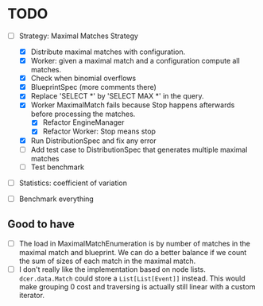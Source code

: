 # TODO

- [ ] Strategy: Maximal Matches Strategy
  - [x] Distribute maximal matches with configuration.
  - [x] Worker: given a maximal match and a configuration compute all matches.
  - [x] Check when binomial overflows
  - [x] BlueprintSpec (more comments there)
  - [x] Replace 'SELECT *' by 'SELECT MAX *' in the query.
  - [x] Worker MaximalMatch fails because Stop happens afterwards before processing the matches.
    - [x] Refactor EngineManager
    - [x] Refactor Worker: Stop means stop
  - [x] Run DistributionSpec and fix any error
  - [ ] Add test case to DistributionSpec that generates multiple maximal matches
  - [ ] Test benchmark 
- [ ] Statistics: coefficient of variation
- [ ] Benchmark everything


## Good to have

- [ ] The load in MaximalMatchEnumeration is by number of matches in the maximal match and blueprint. We can do a better balance if we count the sum of sizes of each match in the maximal match.
- [ ] I don't really like the implementation based on node lists. 
`dcer.data.Match` could store a `List[List[Event]]` instead.
This would make grouping 0 cost and traversing is actually still linear with a custom iterator.
